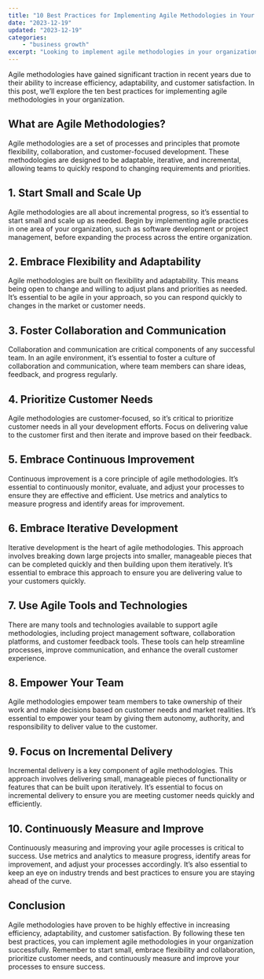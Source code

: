 ```yaml
---
title: "10 Best Practices for Implementing Agile Methodologies in Your Organization"
date: "2023-12-19"
updated: "2023-12-19"
categories:
    - "business growth"
excerpt: "Looking to implement agile methodologies in your organization? Check out our 10 best practices that will help you increase efficiency, adaptability, and customer satisfaction! Learn how to start small, embrace flexibility, foster collaboration, prioritize customer needs, and more!"
--- 
```

Agile methodologies have gained significant traction in recent years due to their ability to increase efficiency, adaptability, and customer satisfaction. In this post, we’ll explore the ten best practices for implementing agile methodologies in your organization.

## What are Agile Methodologies?

Agile methodologies are a set of processes and principles that promote flexibility, collaboration, and customer-focused development. These methodologies are designed to be adaptable, iterative, and incremental, allowing teams to quickly respond to changing requirements and priorities.

## 1. Start Small and Scale Up

Agile methodologies are all about incremental progress, so it’s essential to start small and scale up as needed. Begin by implementing agile practices in one area of your organization, such as software development or project management, before expanding the process across the entire organization.

## 2. Embrace Flexibility and Adaptability

Agile methodologies are built on flexibility and adaptability. This means being open to change and willing to adjust plans and priorities as needed. It’s essential to be agile in your approach, so you can respond quickly to changes in the market or customer needs.

## 3. Foster Collaboration and Communication

Collaboration and communication are critical components of any successful team. In an agile environment, it’s essential to foster a culture of collaboration and communication, where team members can share ideas, feedback, and progress regularly.

## 4. Prioritize Customer Needs

Agile methodologies are customer-focused, so it’s critical to prioritize customer needs in all your development efforts. Focus on delivering value to the customer first and then iterate and improve based on their feedback.

## 5. Embrace Continuous Improvement

Continuous improvement is a core principle of agile methodologies. It’s essential to continuously monitor, evaluate, and adjust your processes to ensure they are effective and efficient. Use metrics and analytics to measure progress and identify areas for improvement.

## 6. Embrace Iterative Development

Iterative development is the heart of agile methodologies. This approach involves breaking down large projects into smaller, manageable pieces that can be completed quickly and then building upon them iteratively. It’s essential to embrace this approach to ensure you are delivering value to your customers quickly.

## 7. Use Agile Tools and Technologies

There are many tools and technologies available to support agile methodologies, including project management software, collaboration platforms, and customer feedback tools. These tools can help streamline processes, improve communication, and enhance the overall customer experience.

## 8. Empower Your Team

Agile methodologies empower team members to take ownership of their work and make decisions based on customer needs and market realities. It’s essential to empower your team by giving them autonomy, authority, and responsibility to deliver value to the customer.

## 9. Focus on Incremental Delivery

Incremental delivery is a key component of agile methodologies. This approach involves delivering small, manageable pieces of functionality or features that can be built upon iteratively. It’s essential to focus on incremental delivery to ensure you are meeting customer needs quickly and efficiently.

## 10. Continuously Measure and Improve

Continuously measuring and improving your agile processes is critical to success. Use metrics and analytics to measure progress, identify areas for improvement, and adjust your processes accordingly. It’s also essential to keep an eye on industry trends and best practices to ensure you are staying ahead of the curve.

## Conclusion

Agile methodologies have proven to be highly effective in increasing efficiency, adaptability, and customer satisfaction. By following these ten best practices, you can implement agile methodologies in your organization successfully. Remember to start small, embrace flexibility and collaboration, prioritize customer needs, and continuously measure and improve your processes to ensure success.